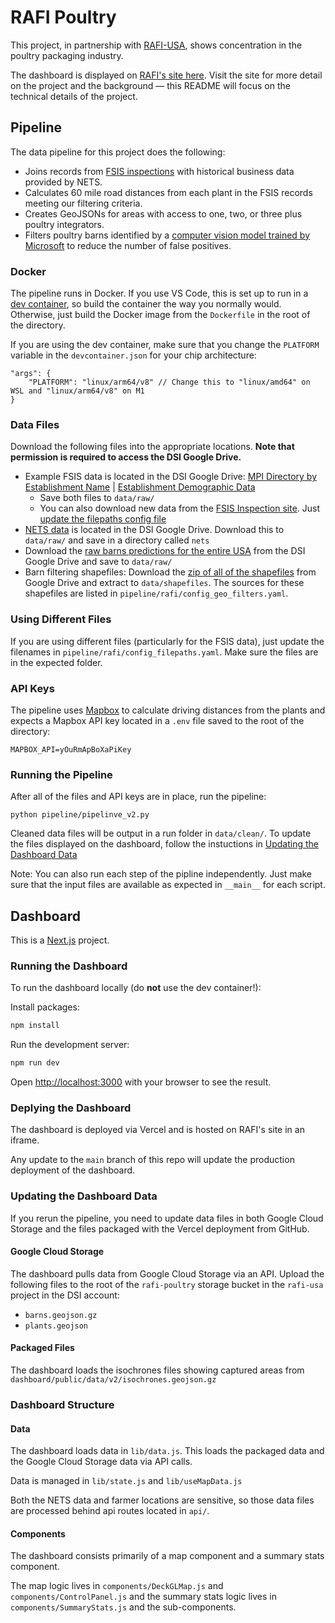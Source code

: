 # RAFI Poultry
This project, in partnership with [RAFI-USA](https://rafiusa.org/), shows concentration in the poultry packaging industry.

The dashboard is displayed on [RAFI's site here](https://www.rafiusa.org/programs/challenging-corporate-power/poultry-barons-map/). Visit the site for more detail on the project and the background — this README will focus on the technical details of the project.

## Pipeline
The data pipeline for this project does the following:
- Joins records from [FSIS inspections](https://www.fsis.usda.gov/inspection/establishments/meat-poultry-and-egg-product-inspection-directory) with historical business data provided by NETS.
- Calculates 60 mile road distances from each plant in the FSIS records meeting our filtering criteria.
- Creates GeoJSONs for areas with access to one, two, or three plus poultry integrators.
- Filters poultry barns identified by a [computer vision model trained by Microsoft](https://github.com/microsoft/poultry-cafos) to reduce the number of false positives.

### Docker
The pipeline runs in Docker. If you use VS Code, this is set up to run in a [dev container](https://code.visualstudio.com/docs/devcontainers/containers), so build the container the way you normally would. Otherwise, just build the Docker image from the ```Dockerfile``` in the root of the directory.

If you are using the dev container, make sure that you change the ```PLATFORM``` variable in the ```devcontainer.json``` for your chip architecture:
```
"args": {
    "PLATFORM": "linux/arm64/v8" // Change this to "linux/amd64" on WSL and "linux/arm64/v8" on M1
}
```

### Data Files
Download the following files into the appropriate locations. **Note that permission is required to access the DSI Google Drive.**
- Example FSIS data is located in the DSI Google Drive: [MPI Directory by Establishment Name](https://drive.google.com/file/d/1A9CQqe-iXdFPXQ19WCKdtMNvZy7ypkym/view?usp=sharing) | [Establishment Demographic Data](https://drive.google.com/file/d/1FFtM-F0FSUgJfe39HgIXJtdRwctkG-q5/view?usp=sharing)
    - Save both files to ```data/raw/```
    - You can also download new data from the [FSIS Inspection site](https://www.fsis.usda.gov/inspection/establishments/meat-poultry-and-egg-product-inspection-directory). Just [update the filepaths config file](#using-different-files)
- [NETS data]((https://drive.google.com/drive/folders/1ayKn9SdtrIAO-q8AU9ScmuBK8Qv9ZlbS?usp=drive_link)) is located in the DSI Google Drive. Download this to ```data/raw/``` and save in a directory called ```nets```
- Download the [raw barns predictions for the entire USA](https://drive.google.com/file/d/1F-xhb9MxgJ5HKuEZho_luzDhqPtxOLY2/view?usp=sharing) from the DSI Google Drive and save to ```data/raw/```
- Barn filtering shapefiles: Download the [zip of all of the shapefiles](https://drive.google.com/file/d/1GSRM05ABDRXLUqmLqU_f-kI5yP8pSoqu/view?usp=sharing) from Google Drive and extract to ```data/shapefiles```. The sources for these shapefiles are listed in ```pipeline/rafi/config_geo_filters.yaml```.

### Using Different Files
If you are using different files (particularly for the FSIS data), just update the filenames in ```pipeline/rafi/config_filepaths.yaml```. Make sure the files are in the expected folder.

### API Keys
The pipeline uses [Mapbox](https://www.mapbox.com/) to calculate driving distances from the plants and expects a Mapbox API key located in a ```.env``` file saved to the root of the directory:

```
MAPBOX_API=yOuRmApBoXaPiKey
```

### Running the Pipeline
After all of the files and API keys are in place, run the pipeline:

```
python pipeline/pipelinve_v2.py
```

Cleaned data files will be output in a run folder in ```data/clean/```. To update the files displayed on the dashboard, follow the instuctions in [Updating the Dashboard Data](#updating-the-dashboard-data)

Note: You can also run each step of the pipline independently. Just make sure that the input files are available as expected in  ```__main__``` for each script.

## Dashboard
This is a [Next.js](https://nextjs.org/) project.

### Running the Dashboard
To run the dashboard locally (do **not** use the dev container!):

Install packages:
```bash
npm install
```

Run the development server:

```bash
npm run dev
```

Open [http://localhost:3000](http://localhost:3000) with your browser to see the result.

### Deplying the Dashboard
The dashboard is deployed via Vercel and is hosted on RAFI's site in an iframe.

Any update to the ```main``` branch of this repo will update the production deployment of the dashboard.

### Updating the Dashboard Data
If you rerun the pipeline, you need to update data files in both Google Cloud Storage and the files packaged with the Vercel deployment from GitHub.

#### Google Cloud Storage
The dashboard pulls data from Google Cloud Storage via an API. Upload the following files to the root of the ```rafi-poultry``` storage bucket in the ```rafi-usa``` project in the DSI account:
- ```barns.geojson.gz```
- ```plants.geojson```

#### Packaged Files
The dashboard loads the isochrones files showing captured areas from ```dashboard/public/data/v2/isochrones.geojson.gz```

### Dashboard Structure

#### Data
The dashboard loads data in ```lib/data.js```. This loads the packaged data and the Google Cloud Storage data via API calls.

Data is managed in ```lib/state.js``` and ```lib/useMapData.js```

Both the NETS data and farmer locations are sensitive, so those data files are processed behind api routes located in ```api/```.

#### Components
The dashboard consists primarily of a map component and a summary stats component.

The map logic lives in ```components/DeckGLMap.js``` and ```components/ControlPanel.js``` and the summary stats logic lives in ```components/SummaryStats.js``` and the sub-components.
